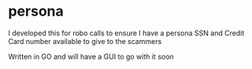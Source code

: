 # persona
I developed this for robo calls to ensure I have a persona SSN and Credit Card number available to give to the scammers

Written in GO and will have a GUI to go with it soon
